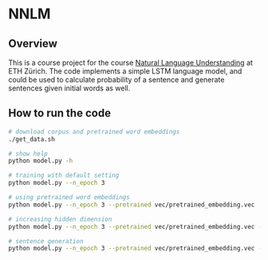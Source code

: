 # NNLM

## Overview
This is a course project for the course [Natural Language Understanding](http://www.da.inf.ethz.ch/teaching/2018/NLU/) at ETH Zürich. The code implements a simple LSTM language model, and could be used to calculate probability of a sentence and generate sentences given initial words as well.

## How to run the code
```bash
# download corpus and pretrained word embeddings
./get_data.sh

# show help
python model.py -h

# training with default setting
python model.py --n_epoch 3

# using pretrained word embeddings
python model.py --n_epoch 3 --pretrained vec/pretrained_embedding.vec

# increasing hidden dimension
python model.py --n_epoch 3 --pretrained vec/pretrained_embedding.vec --state_dim 1024 --hidden_proj_dim 512

# sentence generation
python model.py --n_epoch 3 --pretrained vec/pretrained_embedding.vec --conti_corpus data/sentences.continuation
```
